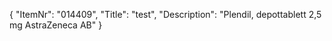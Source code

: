 {
  "ItemNr": "014409",
  "Title": "test",
  "Description": "Plendil, depottablett 2,5 mg AstraZeneca AB"
}
